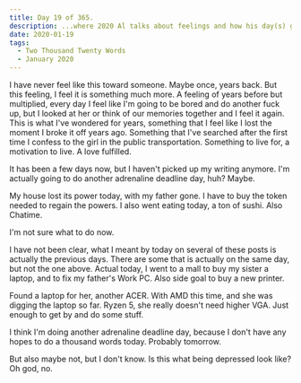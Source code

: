 ```yaml
---
title: Day 19 of 365.
description: ...where 2020 Al talks about feelings and how his day(s) goes.
date: 2020-01-19
tags:
  - Two Thousand Twenty Words
  - January 2020
---
```


I have never feel like this toward someone. Maybe once, years back. But this feeling, I feel it is something much more. A feeling of years before but multiplied, every day I feel like I'm going to be bored and do another fuck up, but I looked at her or think of our memories together and I feel it again. This is what I've wondered for years, something that I feel like I lost the moment I broke it off years ago. Something that I've searched after the first time I confess to the girl in the public transportation. Something to live for, a motivation to live. A love fulfilled.


It has been a few days now, but I haven't picked up my writing anymore. I'm actually going to do another adrenaline deadline day, huh? Maybe.

My house lost its power today, with my father gone. I have to buy the token needed to regain the powers. I also went eating today, a ton of sushi. Also Chatime.

I'm not sure what to do now.


I have not been clear, what I meant by today on several of these posts is actually the previous days. There are some that is actually on the same day, but not the one above. Actual today, I went to a mall to buy my sister a laptop, and to fix my father's Work PC. Also side goal to buy a new printer.

Found a laptop for her, another ACER. With AMD this time, and she was digging the laptop so far. Ryzen 5, she really doesn't need higher VGA. Just enough to get by and do some stuff.

I think I'm doing another adrenaline deadline day, because I don't have any hopes to do a thousand words today. Probably tomorrow.

But also maybe not, but I don't know. Is this what being depressed look like? Oh god, no.